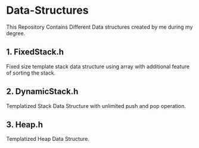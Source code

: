 # Data-Structures
This Repository Contains Different Data structures created by me during my degree.



## 1. FixedStack.h
Fixed size template stack data structure using array with additional feature of sorting the stack.

## 2. DynamicStack.h
Templatized Stack Data Structure with unlimited push and pop operation.

## 3. Heap.h
Templatized Heap Data Structure.
